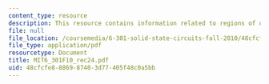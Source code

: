 ```yaml
---
content_type: resource
description: This resource contains information related to regions of operation.
file: null
file_location: /coursemedia/6-301-solid-state-circuits-fall-2010/48cfcfe8886987403d77405f48c0a5bb_MIT6_301F10_rec24.pdf
file_type: application/pdf
resourcetype: Document
title: MIT6_301F10_rec24.pdf
uid: 48cfcfe8-8869-8740-3d77-405f48c0a5bb
---
```

